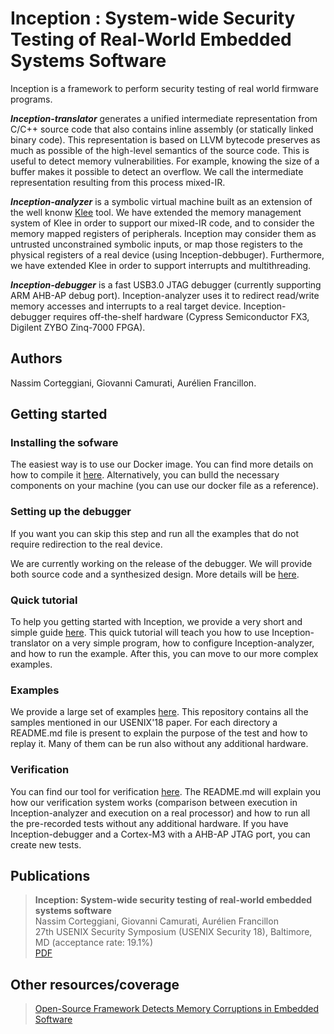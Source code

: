 # Inception : System-wide Security Testing of Real-World Embedded Systems Software

Inception is a framework to perform security testing of real world firmware programs.

***Inception-translator*** generates a unified intermediate representation from C/C++ source code that also contains inline
assembly (or statically linked binary code). This representation is based on LLVM bytecode preserves as much as possible of the high-level semantics of the source code. This is useful to detect memory vulnerabilities. For example, knowing the size of a buffer makes it possible to detect an overflow. We call the intermediate representation resulting from this process mixed-IR.
 
***Inception-analyzer*** is a symbolic virtual machine built as an extension of the well knonw [Klee](https://klee.github.io/) tool. We have extended the memory management system of Klee in order to support our mixed-IR code, and to consider the memory mapped registers of peripherals. Inception may consider them as untrusted unconstrained symbolic inputs, or map those registers to the physical registers of a real device (using Inception-debbuger). Furthermore, we have extended Klee in order to support interrupts and multithreading.  

***Inception-debugger*** is a fast USB3.0 JTAG debugger (currently supporting ARM AHB-AP debug port). 
Inception-analyzer uses it to redirect read/write memory accesses and interrupts to a real target device.
Inception-debugger requires off-the-shelf hardware (Cypress Semiconductor FX3, Digilent ZYBO Zinq-7000 FPGA).

## Authors

Nassim Corteggiani, Giovanni Camurati, Aurélien Francillon.

## Getting started

### Installing the sofware

The easiest way is to use our Docker image. 
You can find more details on how to compile it [here](https://github.com/Inception-framework/docker).
Alternatively, you can bulld the necessary components on your machine (you can use our docker file as a reference). 

### Setting up the debugger

If you want you can skip this step and run all the examples that do not require redirection to the real device.

We are currently working on the release of the debugger. We will provide both source code and a synthesized design.
More details will be [here](https://github.com/Inception-framework/debugger).

### Quick tutorial

To help you getting started with Inception, we provide a very short and simple guide [here](tutorial.md). 
This quick tutorial will teach you how to use Inception-translator on a very simple program, how to configure Inception-analyzer, and how to run the example. After this, you can move to our more complex examples.

### Examples

We provide a large set of examples [here](https://github.com/Inception-framework/usenix-samples).
This repository contains all the samples mentioned in our USENIX'18 paper. For each directory a README.md file is present to explain the purpose of the test and how to replay it. Many of them can be run also without any additional hardware.

### Verification

You can find our tool for verification [here](https://github.com/Inception-framework/verification). The README.md will explain you how our verification system works (comparison between execution in Inception-analyzer and execution on a real processor) and how to run all the pre-recorded tests without any additional hardware. If you have Inception-debugger and a Cortex-M3 with a AHB-AP JTAG port, you can create new tests.

## Publications

> **Inception: System-wide security testing of real-world embedded systems software**     
> Nassim Corteggiani, Giovanni Camurati, Aurélien Francillon   
> 27th USENIX Security Symposium (USENIX Security 18), Baltimore, MD (acceptance rate: 19.1%)  
> [PDF](http://s3.eurecom.fr/docs/usenixsec18_corteggiani.pdf)

## Other resources/coverage 

> [Open-Source Framework Detects Memory Corruptions in Embedded Software](https://www.maximintegrated.com/en/design/blog/open-source-framework.html)

